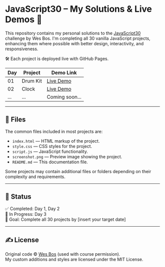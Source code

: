 # JavaScript30 – My Solutions & Live Demos 🚀

This repository contains my personal solutions to the [JavaScript30](https://javascript30.com) challenge by Wes Bos. I'm completing all 30 vanilla JavaScript projects, enhancing them where possible with better design, interactivity, and responsiveness.

🛠️ Each project is deployed live with GitHub Pages.

| Day | Project   | Demo Link                                                  |
|-----|-----------|------------------------------------------------------------|
| 01  | Drum Kit  | [Live Demo](https://icabduqaadir12.github.io/javascript30-demos/01-drum-kit/) |
| 02  | Clock     | [Live Demo](https://icabduqaadir12.github.io/javascript30-demos/02-clock/)    |
| ... | ...       | Coming soon...                                             |

---

## 📁 Files

The common files included in most projects are:

- `index.html` — HTML markup of the project.
- `style.css` — CSS styles for the project.
- `script.js` — JavaScript functionality.
- `screenshot.png` — Preview image showing the project.
- `README.md` — This documentation file.

Some projects may contain additional files or folders depending on their complexity and requirements.

---

## 📌 Status

✅ Completed: Day 1, Day 2  
🔄 In Progress: Day 3  
🎯 Goal: Complete all 30 projects by [insert your target date]

---

## ✍️ License

Original code © [Wes Bos](https://wesbos.com) (used with course permission).  
My custom additions and styles are licensed under the MIT License.
